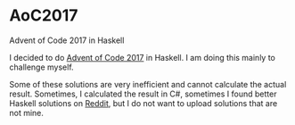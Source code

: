 # AoC2017
Advent of Code 2017 in Haskell

I decided to do [Advent of Code 2017](http://adventofcode.com/2017) in Haskell. I am doing this mainly to challenge myself.

Some of these solutions are very inefficient and cannot calculate the actual result. Sometimes, I calculated the result in C#, sometimes I found better Haskell solutions on [Reddit](https://www.reddit.com/r/adventofcode/), but I do not want to upload solutions that are not mine.
